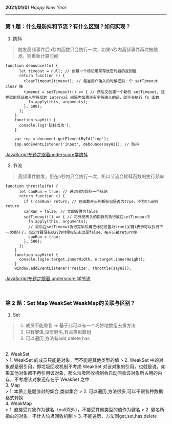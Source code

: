 **2021/01/01**
*Happy New Year*

---


### 第 1 题：什么是防抖和节流？有什么区别？如何实现？

1. 防抖<br/>
>触发高频事件后n秒内函数只会执行一次，如果n秒内高频事件再次被触发，则重新计算时间
```
function debounce(fn) {
      let timeout = null; // 创建一个标记用来存放定时器的返回值
      return function () {
        clearTimeout(timeout); // 每当用户输入的时候把前一个 setTimeout clear 掉
        timeout = setTimeout(() => { // 然后又创建一个新的 setTimeout, 这样就能保证输入字符后的 interval 间隔内如果还有字符输入的话，就不会执行 fn 函数
          fn.apply(this, arguments);
        }, 500);
      };
    }
    function sayHi() {
      console.log('防抖成功');
    }

    var inp = document.getElementById('inp');
    inp.addEventListener('input', debounce(sayHi)); // 防抖

```
[JavaScript专题之跟着underscore学防抖](https://github.com/mqyqingfeng/Blog/issues/22)

2. 节流<br/>
>高频事件触发，但在n秒内只会执行一次，所以节流会稀释函数的执行频率
```
function throttle(fn) {
      let canRun = true; // 通过闭包保存一个标记
      return function () {
        if (!canRun) return; // 在函数开头判断标记是否为true，不为true则return
        canRun = false; // 立即设置为false
        setTimeout(() => { // 将外部传入的函数的执行放在setTimeout中
          fn.apply(this, arguments);
          // 最后在setTimeout执行完毕后再把标记设置为true(关键)表示可以执行下一次循环了。当定时器没有执行的时候标记永远是false，在开头被return掉
          canRun = true;
        }, 500);
      };
    }
    function sayHi(e) {
      console.log(e.target.innerWidth, e.target.innerHeight);
    }
    window.addEventListener('resize', throttle(sayHi));

```
[JavaScript专题之跟着 underscore 学节流](https://github.com/mqyqingfeng/Blog/issues/26)


<br/>


### 第 2 题：Set Map WeakSet WeakMap的关联与区别？

1. Set<br/>
> 1. 成员不能重复 => 基于此可以有一个巧妙地数组去重方法
> 2. 只有健值,没有健名,有点类似数组
> 3. 可以遍历,方法有add,delete,has

<br/>
2. WeakSet<br/>
> 1. WeakSet 的成员只能是对象，而不能是其他类型的值
> 2. WeakSet 中的对象都是弱引用，即垃圾回收机制不考虑 WeakSet 对该对象的引用，也就是说，如果其他对象都不再引用该对象，那么垃圾回收机制会自动回收该对象所占用的内存，不考虑该对象还存在于 WeakSet 之中

<br/>
3. Map<br/>
> 1. 本质上是健值对的集合,类似集合
> 2. 可以遍历,方法很多,可以干跟各种数据格式转换

<br/>
4. WeakMap<br/>
> 1. 直接受对象作为健名（null除外），不接受其他类型的值作为健名
> 2. 健名所指向的对象，不计入垃圾回收机制
> 3. 不能遍历，方法同get,set,has,delete

